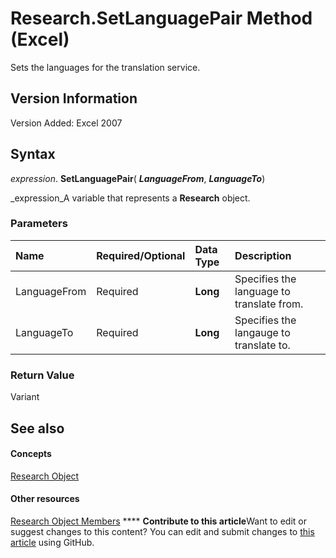 
# Research.SetLanguagePair Method (Excel)

Sets the languages for the translation service.


## Version Information

Version Added: Excel 2007 


## Syntax

 _expression_. **SetLanguagePair**( **_LanguageFrom_**,  **_LanguageTo_**)

 _expression_A variable that represents a  **Research** object.


### Parameters



|**Name**|**Required/Optional**|**Data Type**|**Description**|
|:-----|:-----|:-----|:-----|
|LanguageFrom|Required| **Long**|Specifies the language to translate from.|
|LanguageTo|Required| **Long**|Specifies the langauge to translate to.|

### Return Value

Variant


## See also


#### Concepts


 [Research Object](de9d8a1d-4942-88f4-ba8c-30bd06e1f24b.md)
#### Other resources


 [Research Object Members](c749811e-c5ee-4d35-ef27-f6b1aedffc99.md)
****   **Contribute to this article**Want to edit or suggest changes to this content? You can edit and submit changes to  [this article](https://github.com/jhershey00/VBA_Excel_Test/OpenXMLCon/articles/0e4d0c7b-91e2-bbe6-8da0-f0ad6c2e51cb.md) using GitHub.


